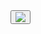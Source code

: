 <div>
 <button onclick="regen()">
  <img src="{{site.baseurl}}/images/wheele.jpg" id="wheel">
 </button>
</div>


<script>
  function getRandomInt(max) {
    return Math.floor(Math.random()*max);
  }
</script>

<script>
  regen() {
    const image = document.getElementById('wheel');

    var rando;
    rando = Math.floor(Math.random()*3);
    if (rando = 0)
    {
      image.src = "{{site.baseurl}}/images/hat.png";
    } else if (rando = 1)
    {
      image.src = "{{site.baseurl}}/images/shirt.jpg";
    } else {
      image.src = "{{site.baseurl}}/images/bottle.jpg";
    }
  }
</script>
